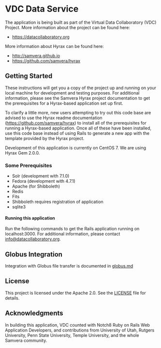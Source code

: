 # VDC Data Service

The application is being built as part of the Virtual Data Collaboratory (VDC) Project. More information about the project can be found here:

* https://datacollaboratory.org

More information about Hyrax can be found here:

* http://samvera.github.io
* https://github.com/samvera/hyrax

## Getting Started

These instructions will get you a copy of the project up and running on your local machine for development and testing purposes. For additional information, please see the Samvera Hyrax project documentation to get the prerequisites for a Hyrax-based application set up first.

To clarify a little more, new users attempting to try out this code base are advised to use the Hyrax readme documentation (https://github.com/samvera/hyrax) to install all of the prerequisites for running a Hyrax-based application. Once all of these have been installed, use this code base instead of using Rails to generate a new app with the template provided by the Hyrax project.

Development of this application is currently on CentOS 7. We are using Hyrax Gem 2.0.0.

### Some Prerequisites

* Solr (development with 7.1.0)
* Fedora (development with 4.7.1)
* Apache (for Shibboleth)
* Redis
* Fits
* Shibboleth requires registration of application
* sqlite3


#### Running this application

Run the following commands to get the Rails application running on localhost:3000. For additional information, please contact info@datacollaboratory.org.

## Globus Integration

Integration with Globus file transfer is documented in [globus.md](globus.md)

## License

This project is licensed under the Apache 2.0. See the [LICENSE](LICENSE) file for details.

## Acknowledgments

In building this application, VDC counted with Notch8 Ruby on Rails Web Application Developers, and contributions from University of Utah, Rutgers University, Penn State University, Temple University, and the whole Samvera community.
